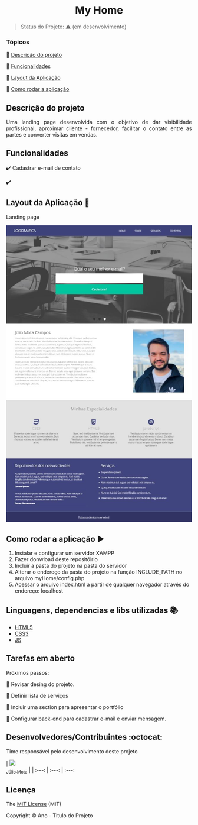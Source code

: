 <h1 align="center">My Home</h1>

> Status do Projeto: :warning: (em desenvolvimento)

### Tópicos

:small_blue_diamond: [Descrição do projeto](#descrição-do-projeto)

:small_blue_diamond: [Funcionalidades](#funcionalidades)

:small_blue_diamond: [Layout da Aplicação](#layout-da-aplicação-dash)

:small_blue_diamond: [Como rodar a aplicação](#como-rodar-a-aplicação-arrow_forward)

## Descrição do projeto 

<p align="justify">
  Uma landing page desenvolvida com o objetivo de dar visibilidade profissional, aproximar cliente - fornecedor, facilitar o contato entre as partes e converter visitas em vendas.
</p>

## Funcionalidades

:heavy_check_mark: Cadastrar e-mail de contato

:heavy_check_mark: 

## Layout da Aplicação :dash:

Landing page

<img src="https://github.com/juliocamposmota/myHomePage/blob/master/github/layout_top.JPG">
<img src="https://github.com/juliocamposmota/myHomePage/blob/master/github/layout_bottom.JPG">

## Como rodar a aplicação :arrow_forward:

1. Instalar e configurar um servidor XAMPP
2. Fazer donwload deste repositóirio
3. Incluir a pasta do projeto na pasta do servidor
4. Alterar o endereço da pasta do projeto na função INCLUDE_PATH no arquivo myHome/config.php
5. Acessar o arquivo index.html a partir de qualquer navegador através do endereço: localhost

## Linguagens, dependencias e libs utilizadas :books:

- [HTML5](https://www.w3schools.com/html/default.asp)
- [CSS3](https://www.w3schools.com/css/default.asp)
- [JS](https://www.w3schools.com/js/default.asp)

## Tarefas em aberto

Próximos passos:

:memo: Revisar desing do projeto.

:memo: Definir lista de serviços

:memo: Incluir uma section para apresentar o portfólio

:memo: Configurar back-end para cadastrar e-mail e enviar mensagem.

## Desenvolvedores/Contribuintes :octocat:

Time responsável pelo desenvolvimento deste projeto

| [<img src="https://avatars3.githubusercontent.com/u/68956245?s=460&u=b7f1c48f3332d7dc29f2ec71c70116c6efff47d0&v=4" width=115><br><sub>Júlio Mota</sub>](https://github.com/juliocamposmota) |
| :---: | :---: | :---: 

## Licença 

The [MIT License]() (MIT)

Copyright :copyright: Ano - Titulo do Projeto
